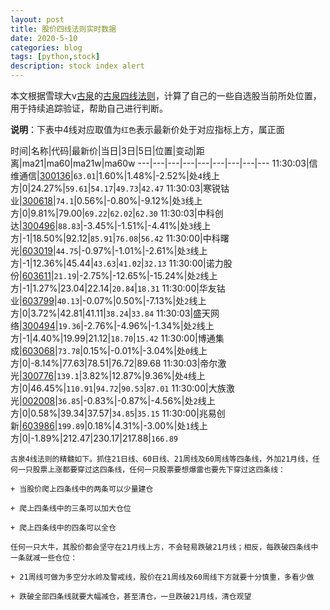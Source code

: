 ```yaml
---
layout: post
title: 股价四线法则实时数据
date: 2020-5-10
categories: blog
tags: [python,stock]
description: stock index alert
---
```



本文根据雪球大v[古泉](https://xueqiu.com/u/7148646888)的[古泉四线法则](https://xueqiu.com/7148646888/130498192)，计算了自己的一些自选股当前所处位置，用于持续追踪验证，帮助自己进行判断。

**说明**：下表中4线对应取值为`红色`表示最新价处于对应指标上方，属正面

时间|名称|代码|最新价|当日|3日|5日|位置|变动|距离|ma21|ma60|ma21w|ma60w
---|---|---|---|---|---|---|---|---
11:30:03|信维通信|[300136](https://xueqiu.com/S/SZ300136)|`63.01`|1.60%|1.48%|-2.52%|处`4`线上方|0|24.27%|`59.61`|`54.17`|`49.73`|`42.47`
11:30:03|寒锐钴业|[300618](https://xueqiu.com/S/SZ300618)|`74.1`|0.56%|-0.80%|-9.12%|处`3`线上方|0|9.81%|79.00|`69.22`|`62.02`|`62.30`
11:30:03|中科创达|[300496](https://xueqiu.com/S/SZ300496)|`88.83`|-3.45%|-1.51%|-4.41%|处`3`线上方|-1|18.50%|92.12|`85.91`|`76.08`|`56.42`
11:30:00|中科曙光|[603019](https://xueqiu.com/S/SH603019)|`44.75`|-0.97%|-1.01%|-2.61%|处`3`线上方|-1|12.36%|45.44|`43.63`|`41.02`|`32.13`
11:30:00|诺力股份|[603611](https://xueqiu.com/S/SH603611)|`21.19`|-2.75%|-12.65%|-15.24%|处`2`线上方|-1|1.27%|23.04|22.14|`20.84`|`18.31`
11:30:00|华友钴业|[603799](https://xueqiu.com/S/SH603799)|`40.13`|-0.07%|0.50%|-7.13%|处`2`线上方|0|3.72%|42.81|41.11|`38.24`|`33.84`
11:30:03|盛天网络|[300494](https://xueqiu.com/S/SZ300494)|`19.36`|-2.76%|-4.96%|-1.34%|处`2`线上方|-1|4.40%|19.99|21.12|`18.70`|`15.42`
11:30:00|博通集成|[603068](https://xueqiu.com/S/SH603068)|`73.78`|0.15%|-0.01%|-3.04%|处`0`线上方|0|-8.14%|77.63|78.51|76.72|89.68
11:30:03|帝尔激光|[300776](https://xueqiu.com/S/SZ300776)|`139.1`|3.82%|12.87%|9.36%|处`4`线上方|0|46.45%|`110.91`|`94.72`|`90.53`|`87.01`
11:30:00|大族激光|[002008](https://xueqiu.com/S/SZ002008)|`36.85`|-0.83%|-0.87%|-4.56%|处`2`线上方|0|0.58%|39.34|37.57|`34.85`|`35.15`
11:30:00|兆易创新|[603986](https://xueqiu.com/S/SH603986)|`199.89`|0.18%|4.31%|-3.00%|处`1`线上方|0|-1.89%|212.47|230.17|217.88|`166.89`

```
古泉4线法则的精髓如下。抓住21日线、60日线、21周线及60周线等四条线，外加21月线，任何一只股票上涨都要穿过这四条线，任何一只股票要想爆雷也要先下穿过这四条线：

+ 当股价爬上四条线中的两条可以少量建仓

+ 爬上四条线中的三条可以加大仓位

+ 爬上四条线中的四条可以全仓

任何一只大牛，其股价都会坚守在21月线上方，不会轻易跌破21月线；相反，每跌破四条线中一条就减一些仓位：

+ 21周线可做为多空分水岭及警戒线，股价在21周线及60周线下方就要十分慎重，多看少做

+ 跌破全部四条线就要大幅减仓，甚至清仓，一旦跌破21月线，清仓观望
```